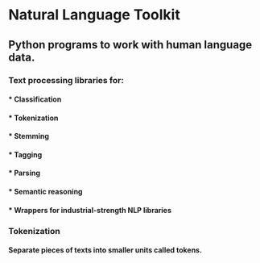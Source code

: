 # Natural Language Toolkit 

## Python programs to work with human language data. 

### Text processing libraries for:
#### * Classification
#### * Tokenization
#### * Stemming
#### * Tagging
#### * Parsing
#### * Semantic reasoning 
#### * Wrappers for industrial-strength NLP libraries



### Tokenization 
  #### Separate pieces of texts into smaller units called tokens. 
